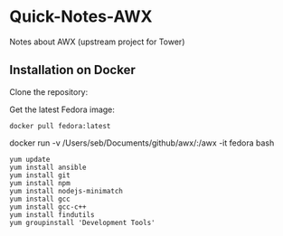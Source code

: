 # Quick-Notes-AWX

Notes about AWX (upstream project for Tower)

## Installation on Docker

Clone the repository:

Get the latest Fedora image:
```
docker pull fedora:latest
```

docker run -v /Users/seb/Documents/github/awx/:/awx -it fedora bash

```
yum update
yum install ansible
yum install git
yum install npm
yum install nodejs-minimatch
yum install gcc
yum install gcc-c++
yum install findutils
yum groupinstall 'Development Tools'
```
